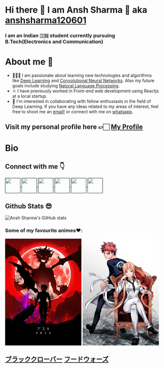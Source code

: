 # Hi there 👋 I am Ansh Sharma 🤙 aka [anshsharma120601](https://ansh-sharma.com/)
### I am an Indian 🇮🇳 student currently pursuing B.Tech(Electronics and Communication)

# About me 🤗
* 🧑🏽‍💻 I am passionate about learning new technologies and algorithms like [Deep Learning](https://en.wikipedia.org/wiki/Deep_learning) and [Convolutional Neural Networks](https://en.wikipedia.org/wiki/Convolutional_neural_network). Also my future goals include studying [Natural Language Processing](https://en.wikipedia.org/wiki/Natural_language_processing).
* ⚛️ I have previously worked in Front-end web development using Reactjs at a local startup.
* 👯 I'm interested in collaborating with fellow enthusiasts in the field of Deep Learning. If you have any ideas related to my areas of interest, feel free to shoot me an [email!](mailto:anshsharma120601@gmail.com) or connect with me on [whatsapp](https://api.whatsapp.com/send?phone=+91-7011061359&text=Hello%20).

## Visit my personal profile here 👉🏻 [My Profile](https://ansh-sharma.com/)

# Bio  

## Connect with me 👇
<a href="">
  <img align="center" height="50" width="50" src="" />
</a>
<a href="">
  <img align="center" height="50" width="50" src="" />
</a>
<a href="">
  <img align="center" height="50" width="50" src="" />
</a>
<a href="">
  <img align="center" height="50" width="50" src="" />
</a>
<a href="">
  <img align="center" height="50" width="50" src="" />
</a>
<a href="">
  <img align="center" height="50" width="50" src="" />
</a>

## Github Stats 😎
![Ansh Sharma's GitHub stats](https://github-readme-stats.vercel.app/api?username=anshsharma120601&show_icons=true&theme=tokyonight) 

### Some of my favourite animes❤️:
<a href="https://github.com/anshsharma120601/anshsharma120601/blob/main/Black%20Clover.jpeg">
  <img align="center" height="350" width="250" src="https://github.com/anshsharma120601/anshsharma120601/blob/main/Black%20Clover.jpeg" />
</a>
<a href="https://github.com/anshsharma120601/anshsharma120601/blob/main/Soma%20Yukihira%20Et%20Erina%20Nakiri.png">
  <img align="center" height="350" width="250" src="https://github.com/anshsharma120601/anshsharma120601/blob/main/Soma%20Yukihira%20Et%20Erina%20Nakiri.png" />
</a>

## [ブラッククローバー]() [フードウォーズ]()

